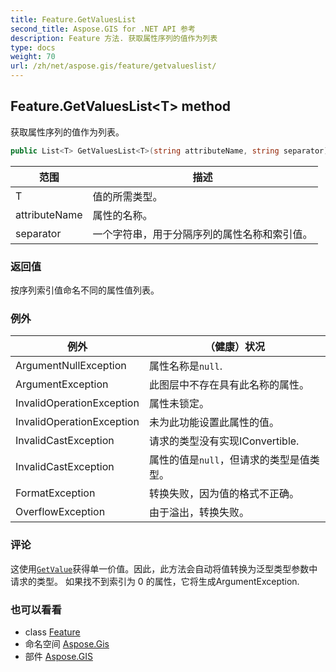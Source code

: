 ```yaml
---
title: Feature.GetValuesList
second_title: Aspose.GIS for .NET API 参考
description: Feature 方法. 获取属性序列的值作为列表
type: docs
weight: 70
url: /zh/net/aspose.gis/feature/getvalueslist/
---
```

## Feature.GetValuesList&lt;T&gt; method

获取属性序列的值作为列表。

```csharp
public List<T> GetValuesList<T>(string attributeName, string separator)
```

| 范围 | 描述 |
| --- | --- |
| T | 值的所需类型。 |
| attributeName | 属性的名称。 |
| separator | 一个字符串，用于分隔序列的属性名称和索引值。 |

### 返回值

按序列索引值命名不同的属性值列表。

### 例外

| 例外 | （健康）状况 |
| --- | --- |
| ArgumentNullException | 属性名称是`null`. |
| ArgumentException | 此图层中不存在具有此名称的属性。 |
| InvalidOperationException | 属性未锁定。 |
| InvalidOperationException | 未为此功能设置此属性的值。 |
| InvalidCastException | 请求的类型没有实现IConvertible. |
| InvalidCastException | 属性的值是`null`，但请求的类型是值类型。 |
| FormatException | 转换失败，因为值的格式不正确。 |
| OverflowException | 由于溢出，转换失败。 |

### 评论

这使用[`GetValue`](../getvalue/)获得单一价值。因此，此方法会自动将值转换为泛型类型参数中请求的类型。  如果找不到索引为 0 的属性，它将生成ArgumentException.

### 也可以看看

* class [Feature](../)
* 命名空间 [Aspose.Gis](../../feature/)
* 部件 [Aspose.GIS](../../../)


